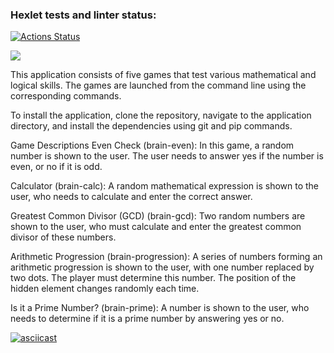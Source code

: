 ### Hexlet tests and linter status:
[![Actions Status](https://github.com/godofwar007/python-project-49/actions/workflows/hexlet-check.yml/badge.svg)](https://github.com/godofwar007/python-project-49/actions)

<a href="https://codeclimate.com/github/godofwar007/python-project-49/maintainability"><img src="https://api.codeclimate.com/v1/badges/15d3db42c6800a759520/maintainability" /></a>


This application consists of five games that test various mathematical and logical skills. The games are launched from the command line using the corresponding commands.

To install the application, clone the repository, navigate to the application directory, and install the dependencies using git and pip commands.

Game Descriptions
Even Check (brain-even): In this game, a random number is shown to the user. The user needs to answer yes if the number is even, or no if it is odd.

Calculator (brain-calc): A random mathematical expression is shown to the user, who needs to calculate and enter the correct answer.

Greatest Common Divisor (GCD) (brain-gcd): Two random numbers are shown to the user, who must calculate and enter the greatest common divisor of these numbers.

Arithmetic Progression (brain-progression): A series of numbers forming an arithmetic progression is shown to the user, with one number replaced by two dots. The player must determine this number. The position of the hidden element changes randomly each time.

Is it a Prime Number? (brain-prime): A number is shown to the user, who needs to determine if it is a prime number by answering yes or no.



[![asciicast](https://asciinema.org/a/7IbjslwESDUUrlVWxGLT8kteX.svg)](https://asciinema.org/a/7IbjslwESDUUrlVWxGLT8kteX)
